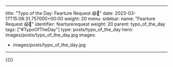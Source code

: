 
---
title: "Typo of the Day: Fearture Request 😱👻"
date: 2023-03-17T15:08:31.757000+00:00
weight: 20
menu:
  sidebar:
    name: "Fearture Request 😱👻"
    identifier: fearturerequest
    weight: 20
    parent: typo_of_the_day
tags: ["#TypoOfTheDay"]
type: posts/typo_of_the_day
hero: images/posts/typo_of_the_day.jpg
images:
- images/posts/typo_of_the_day.jpg
---


{{<fosstodon user="mariatta" id="110039250485617668">}}


